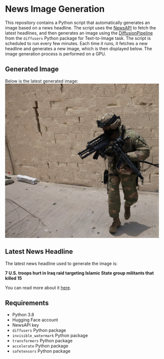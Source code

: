 # News Image Generation
This repository contains a Python script that automatically generates an image based on a news headline. The script uses the [NewsAPI](https://newsapi.org/) to fetch the latest headlines, and then generates an image using the [DiffusionPipeline](https://github.com/huggingface/diffusers) from the `diffusers` Python package for Text-to-Image task.
The script is scheduled to run every few minutes. Each time it runs, it fetches a new headline and generates a new image, which is then displayed below. The image generation process is performed on a GPU.

## Generated Image
Below is the latest generated image:
![Generated Image](image.png)

## Latest News Headline
The latest news headline used to generate the image is:

**7 U.S. troops hurt in Iraq raid targeting Islamic State group militants that killed 15**

You can read more about it [here](https://news.google.com/rss/articles/CBMie0FVX3lxTFB6NUxQZDNNT0VlS0xSemtVLVc0MjZIaVk1T2luMThGZ0pZRlNmRGtXSDJaRWxqMWxZejJTNXZxYjR5S0Rvc0V5dHh4QkJwWXlULTdQdWUzd21ENDdSU3hyR19DaFNJeU5aRkx1cnZTbmJwQ3VVenFCei1oaw?oc=5).

## Requirements
- Python 3.8
- Hugging Face account
- NewsAPI key
- `diffusers` Python package
- `invisible_watermark` Python package
- `transformers` Python package
- `accelerate` Python package
- `safetensors` Python package
